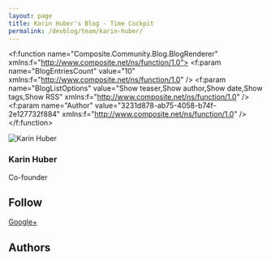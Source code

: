 ```yaml
---
layout: page
title: Karin Huber's Blog - Time Cockpit
permalink: /devblog/team/karin-huber/
---
```


<f:function name="Composite.Community.Blog.BlogRenderer" xmlns:f="http://www.composite.net/ns/function/1.0">
  <f:param name="BlogEntriesCount" value="10" xmlns:f="http://www.composite.net/ns/function/1.0" />
  <f:param name="BlogListOptions" value="Show teaser,Show author,Show date,Show tags,Show RSS" xmlns:f="http://www.composite.net/ns/function/1.0" />
  <f:param name="Author" value="3231d878-ab75-4058-b74f-2e127732f884" xmlns:f="http://www.composite.net/ns/function/1.0" />
</f:function><p xmlns="http://www.w3.org/1999/xhtml">
  <img src="{{site.baseurl}}/content/images/team/karin_huber.jpg" alt="Karin Huber" title="Karin Huber" class="floatLeft" />
</p><h3 class="BlogHeader" xmlns="http://www.w3.org/1999/xhtml">Karin Huber</h3><div class="BlogSubHeader" xmlns="http://www.w3.org/1999/xhtml">Co-founder</div><p class="floatClear" xmlns="http://www.w3.org/1999/xhtml"></p><h2 xmlns="http://www.w3.org/1999/xhtml">Follow</h2><p xmlns="http://www.w3.org/1999/xhtml">
  <a href="https://plus.google.com/110557296596819698430?rel=author" rel="me" target="_blank">Google+</a>
</p><h2 xmlns="http://www.w3.org/1999/xhtml">Authors</h2><f:function name="Composite.Community.Blog.Authors" xmlns:f="http://www.composite.net/ns/function/1.0">
  <f:param name="DevBlog" value="True" />
</f:function>